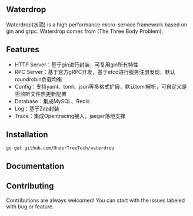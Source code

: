 ## Waterdrop

Waterdrop(水滴) is a high performance micro-service framework based on gin and grpc. Waterdrop comes from (The Three Body Problem).


## Features

- HTTP Server：基于gin进行封装，可复用gin所有特性
- RPC Server：基于官方gRPC开发，基于etcd进行服务注册发现，默认roundrobin负载均衡
- Config：支持yaml、toml、json等多格式扩展，默认toml解析，可自定义是否监听文件热更新配置
- Database：集成MySQL、Redis
- Log：基于Zap封装
- Trace：集成Opentracing接入，jaeger落地支撑

## Installation

`go get github.com/UnderTreeTech/waterdrop`

## Documentation

## Contributing

Contributions are always welcomed! You can start with the issues labeled with bug or feature.

